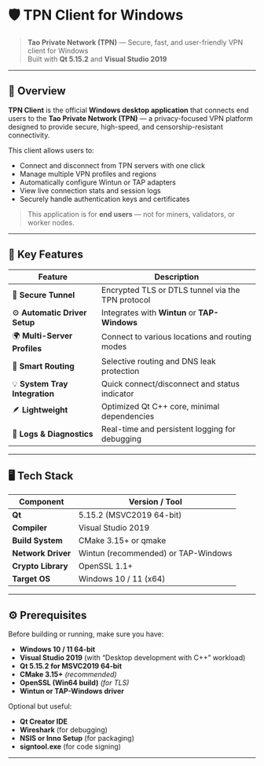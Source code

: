 # 🛡️ TPN Client for Windows
> **Tao Private Network (TPN)** — Secure, fast, and user-friendly VPN client for Windows  
> Built with **Qt 5.15.2** and **Visual Studio 2019**

---

## 📘 Overview

**TPN Client** is the official **Windows desktop application** that connects end users to the **Tao Private Network (TPN)** — a privacy-focused VPN platform designed to provide secure, high-speed, and censorship-resistant connectivity.

This client allows users to:
- Connect and disconnect from TPN servers with one click  
- Manage multiple VPN profiles and regions  
- Automatically configure Wintun or TAP adapters  
- View live connection stats and session logs  
- Securely handle authentication keys and certificates  

> This application is for **end users** — not for miners, validators, or worker nodes.

---

## 🧩 Key Features

| Feature | Description |
|----------|-------------|
| 🔐 **Secure Tunnel** | Encrypted TLS or DTLS tunnel via the TPN protocol |
| ⚙️ **Automatic Driver Setup** | Integrates with **Wintun** or **TAP-Windows** |
| 🌍 **Multi-Server Profiles** | Connect to various locations and routing modes |
| 🧠 **Smart Routing** | Selective routing and DNS leak protection |
| 💡 **System Tray Integration** | Quick connect/disconnect and status indicator |
| 🪶 **Lightweight** | Optimized Qt C++ core, minimal dependencies |
| 🧾 **Logs & Diagnostics** | Real-time and persistent logging for debugging |

---

## 🖥️ Tech Stack

| Component | Version / Tool |
|------------|----------------|
| **Qt** | 5.15.2 (MSVC2019 64-bit) |
| **Compiler** | Visual Studio 2019 |
| **Build System** | CMake 3.15+ or qmake |
| **Network Driver** | Wintun (recommended) or TAP-Windows |
| **Crypto Library** | OpenSSL 1.1+ |
| **Target OS** | Windows 10 / 11 (x64) |

---

## ⚙️ Prerequisites

Before building or running, make sure you have:

- **Windows 10 / 11 64-bit**
- **Visual Studio 2019** (with “Desktop development with C++” workload)
- **Qt 5.15.2 for MSVC2019 64-bit**
- **CMake 3.15+** *(recommended)*
- **OpenSSL (Win64 build)** *(for TLS)*  
- **Wintun or TAP-Windows driver**

Optional but useful:
- **Qt Creator IDE**
- **Wireshark** (for debugging)
- **NSIS or Inno Setup** (for packaging)
- **signtool.exe** (for code signing)

---
